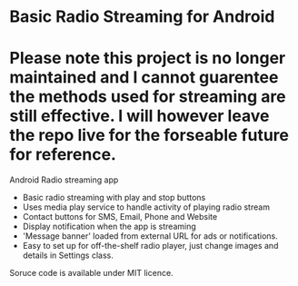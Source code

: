 Basic Radio Streaming for Android
=================

Please note this project is no longer maintained and I cannot guarentee the methods used for streaming are still effective. I will however leave the repo live for the forseable future for reference. 
=============

Android Radio streaming app

 - Basic radio streaming with play and stop buttons
 - Uses media play service to handle activity of playing radio stream
 - Contact buttons for SMS, Email, Phone and Website
 - Display notification when the app is streaming
 - 'Message banner' loaded from external URL for ads or notifications. 
 - Easy to set up for off-the-shelf radio player, just change images and details in Settings class.

Soruce code is available under MIT licence. 
